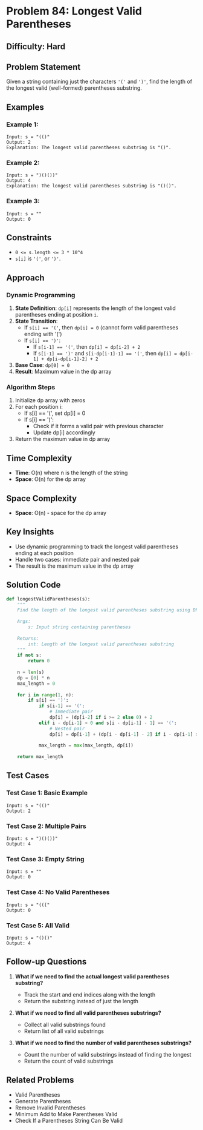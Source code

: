 # Problem 84: Longest Valid Parentheses

## Difficulty: Hard

## Problem Statement

Given a string containing just the characters `'('` and `')'`, find the length of the longest valid (well-formed) parentheses substring.

## Examples

### Example 1:
```
Input: s = "(()"
Output: 2
Explanation: The longest valid parentheses substring is "()".
```

### Example 2:
```
Input: s = ")()())"
Output: 4
Explanation: The longest valid parentheses substring is "()()".
```

### Example 3:
```
Input: s = ""
Output: 0
```

## Constraints

- `0 <= s.length <= 3 * 10^4`
- `s[i]` is `'('`, or `')'`.

## Approach

### Dynamic Programming

1. **State Definition**: `dp[i]` represents the length of the longest valid parentheses ending at position `i`.
2. **State Transition**: 
   - If `s[i] == '('`, then `dp[i] = 0` (cannot form valid parentheses ending with '(')
   - If `s[i] == ')'`:
     - If `s[i-1] == '('`, then `dp[i] = dp[i-2] + 2`
     - If `s[i-1] == ')'` and `s[i-dp[i-1]-1] == '('`, then `dp[i] = dp[i-1] + dp[i-dp[i-1]-2] + 2`
3. **Base Case**: `dp[0] = 0`
4. **Result**: Maximum value in the dp array

### Algorithm Steps

1. Initialize dp array with zeros
2. For each position i:
   - If s[i] == '(', set dp[i] = 0
   - If s[i] == ')':
     - Check if it forms a valid pair with previous character
     - Update dp[i] accordingly
3. Return the maximum value in dp array

## Time Complexity

- **Time**: O(n) where n is the length of the string
- **Space**: O(n) for the dp array

## Space Complexity

- **Space**: O(n) - space for the dp array

## Key Insights

- Use dynamic programming to track the longest valid parentheses ending at each position
- Handle two cases: immediate pair and nested pair
- The result is the maximum value in the dp array

## Solution Code

```python
def longestValidParentheses(s):
    """
    Find the length of the longest valid parentheses substring using DP.
    
    Args:
        s: Input string containing parentheses
        
    Returns:
        int: Length of the longest valid parentheses substring
    """
    if not s:
        return 0
    
    n = len(s)
    dp = [0] * n
    max_length = 0
    
    for i in range(1, n):
        if s[i] == ')':
            if s[i-1] == '(':
                # Immediate pair
                dp[i] = (dp[i-2] if i >= 2 else 0) + 2
            elif i - dp[i-1] > 0 and s[i - dp[i-1] - 1] == '(':
                # Nested pair
                dp[i] = dp[i-1] + (dp[i - dp[i-1] - 2] if i - dp[i-1] >= 2 else 0) + 2
            
            max_length = max(max_length, dp[i])
    
    return max_length
```

## Test Cases

### Test Case 1: Basic Example
```
Input: s = "(()"
Output: 2
```

### Test Case 2: Multiple Pairs
```
Input: s = ")()())"
Output: 4
```

### Test Case 3: Empty String
```
Input: s = ""
Output: 0
```

### Test Case 4: No Valid Parentheses
```
Input: s = "((("
Output: 0
```

### Test Case 5: All Valid
```
Input: s = "()()"
Output: 4
```

## Follow-up Questions

1. **What if we need to find the actual longest valid parentheses substring?**
   - Track the start and end indices along with the length
   - Return the substring instead of just the length

2. **What if we need to find all valid parentheses substrings?**
   - Collect all valid substrings found
   - Return list of all valid substrings

3. **What if we need to find the number of valid parentheses substrings?**
   - Count the number of valid substrings instead of finding the longest
   - Return the count of valid substrings

## Related Problems

- Valid Parentheses
- Generate Parentheses
- Remove Invalid Parentheses
- Minimum Add to Make Parentheses Valid
- Check If a Parentheses String Can Be Valid
